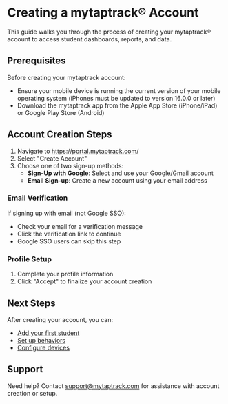 # Creating a mytaptrack® Account

This guide walks you through the process of creating your mytaptrack® account to access student dashboards, reports, and data.

## Prerequisites

Before creating your mytaptrack account:
- Ensure your mobile device is running the current version of your mobile operating system (iPhones must be updated to version 16.0.0 or later)
- Download the mytaptrack app from the Apple App Store (iPhone/iPad) or Google Play Store (Android)

## Account Creation Steps

1. Navigate to https://portal.mytaptrack.com/
2. Select "Create Account"
3. Choose one of two sign-up methods:
   - **Sign-Up with Google**: Select and use your Google/Gmail account
   - **Email Sign-up**: Create a new account using your email address

### Email Verification

If signing up with email (not Google SSO):
- Check your email for a verification message
- Click the verification link to continue
- Google SSO users can skip this step

### Profile Setup

1. Complete your profile information
2. Click "Accept" to finalize your account creation

## Next Steps

After creating your account, you can:
- [Add your first student](../student-management/adding-students.md)
- [Set up behaviors](../behaviors/creating-behaviors.md)
- [Configure devices](../devices/README.md)

## Support

Need help? Contact support@mytaptrack.com for assistance with account creation or setup.